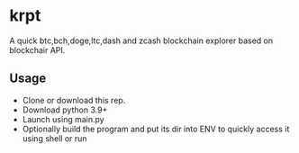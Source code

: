 # krpt
A quick btc,bch,doge,ltc,dash and zcash blockchain explorer based on blockchair API.


<h2>Usage</h2>
<UL>
  <LI> Clone or download this rep.</LI>
  <LI> Download python 3.9+ </LI>
  <LI> Launch using main.py </LI>
  <LI> Optionally build the program and put its dir into ENV to quickly access it using shell or run</LI>
  </UL>
  
  
